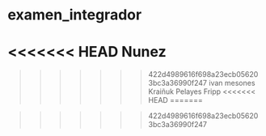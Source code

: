 # examen_integrador
<<<<<<< HEAD
Nunez
=======
>>>>>>> 422d4989616f698a23ecb056203bc3a36990f247
ivan mesones
Kraiñuk
Pelayes
Fripp
<<<<<<< HEAD
=======

>>>>>>> 422d4989616f698a23ecb056203bc3a36990f247
